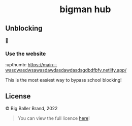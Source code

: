<h1 align="center">
bigman hub
</h1>


## Unblocking

:shrug:

### Use the website

:upthumb:
https://main--wasdwasdwsawasdawdasdawdasdsgdbdfbfv.netlify.app/

This is the most easiest way to bypass school blocking!

## License

© Big Baller Brand, 2022

> You can view the full licence [here](https://www.youtube.com/watch?v=QB7ACr7pUuE)!
